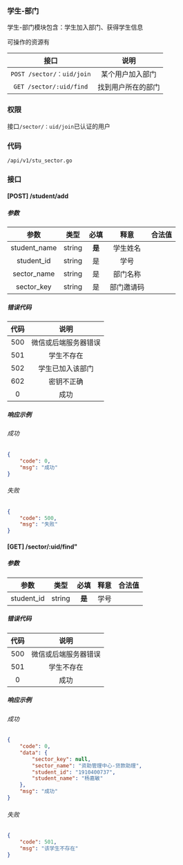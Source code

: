 ### 学生-部门

学生-部门模块包含：学生加入部门、获得学生信息

可操作的资源有

|           接口            |        说明        |
| :-----------------------: | :----------------: |
| `POST /sector/：uid/join` |  某个用户加入部门  |
|  `GET /sector/:uid/find`  | 找到用户所在的部门 |

### 权限

接口`/sector/：uid/join`已认证的用户

### 代码

``/api/v1/stu_sector.go``

### 接口

#### [POST] /student/add

##### 参数

|     参数     |  类型  |  必填  |    释意    | 合法值 |
| :----------: | :----: | :----: | :--------: | :----: |
| student_name | string | **是** |  学生姓名  |        |
|  student_id  | string |   是   |    学号    |        |
| sector_name  | string |   是   |  部门名称  |        |
|  sector_key  | string |   是   | 部门邀请码 |        |

##### 错误代码

| 代码 |         说明         |
| :--: | :------------------: |
| 500  | 微信或后端服务器错误 |
| 501  |      学生不存在      |
| 502  |   学生已加入该部门   |
| 602  |      密钥不正确      |
|  0   |         成功         |

##### 响应示例

###### 成功

```json
{
    "code": 0,
    "msg": "成功"
}
```

###### 失败

```json
{
    "code": 500,
    "msg": "失败"
}
```

#### [GET] /sector/:uid/find"

##### 参数

|    参数    |  类型  |  必填  | 释意 | 合法值 |
| :--------: | :----: | :----: | :--: | :----: |
| student_id | string | **是** | 学号 |        |

##### 错误代码

| 代码 |         说明         |
| :--: | :------------------: |
| 500  | 微信或后端服务器错误 |
| 501  |      学生不存在      |
|  0   |         成功         |

##### 响应示例

###### 成功

```json
{
    "code": 0,
    "data": {
        "sector_key": null,
        "sector_name": "资助管理中心-贷款助理",
        "student_id": "1910400737",
        "student_name": "杨嘉敏"
    },
    "msg": "成功"
}
```

###### 失败

```json
{
    "code": 501,
    "msg": "该学生不存在"
}
```

